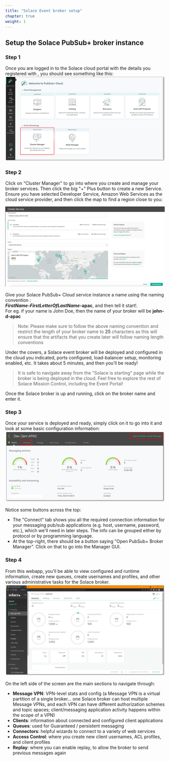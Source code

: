 ```yaml
---
title: "Solace Event broker setup" 
chapter: true
weight: 1
---
```


## Setup the Solace PubSub+ broker instance

### Step 1
Once you are logged in to the Solace cloud portal with the details you registered with , you should see something like this:
![Solace Portal Mission Control](/static/images/moduleOne/mission-control.png)

### Step 2
Click on "Cluster Manager" to go into where you create and manage your broker services. 
Then click the big "+" Plus button to create a new Service. 
Ensure you have selected Developer Service, Amazon Web Services as the cloud service provider, 
and then click the map to find a region close to you:

![Create Service](/static/images/moduleOne/broker_create_service.jpg)

Give your Solace PubSub+ Cloud service instance a name using the naming convention : \
**_FirstName-FirstLetterOfLastName_-apac**, and then tell it start!.\
For eg. if your name is John Doe, then the name of your broker will be **john-d-apac**
> Note: Please make sure to follow the above naming convention and restrict the length of your broker name to **25** characters as this will ensure that the artifacts that you create later will follow naming length conventions

Under the covers, a Solace event broker will be deployed and configured in the cloud you indicated, ports configured, load-balancer setup, monitoring enabled, etc.
It takes about 5 minutes, and then you'll be ready!
> It is safe to navigate away from the "Solace is starting" page while the broker is being deployed in the cloud.  Feel free to explore the rest of Solace Mission Control, including the Event Portal!

Once the Solace broker is up and running, click on the broker name and enter it.

### Step 3

Once your service is deployed and ready, simply click on it to go into it and look at some basic configuration information:
![Broker Console](/static/images/moduleOne/broker_console.png)

Notice some buttons across the top:

* The "Connect" tab shows you all the required connection information for your messaging pub/sub applications (e.g. host, username, password, etc.), which we'll need in later steps. The info can be grouped either by protocol or by programming language.
* At the top-right, there should be a button saying "Open PubSub+ Broker Manager". Click on that to go into the Manager GUI.

### Step 4

From this webapp, you'll be able to view configured and runtime information, create new queues, create usernames and profiles, and other various administrative tasks for the Solace broker.
![PubSub+ Manager](/static/images/moduleOne/pubsubManager.png)

On the left side of the screen are the main sections to navigate through:

* **Message VPN**: VPN-level stats and config (a Message VPN is a virtual partition of a single broker... one Solace broker can host multiple Message VPNs, and each VPN can have different authorization schemes and topic spaces; client/messaging application activity happens within the scope of a VPN)
* **Clients**: information about connected and configured client applications
* **Queues**: used for Guaranteed / persistent messaging
* **Connectors**: helpful wizards to connect to a variety of web services
* **Access Control**: where you create new client usernames, ACL profiles, and client profiles
* **Replay**: where you can enable replay, to allow the broker to send previous messages again
